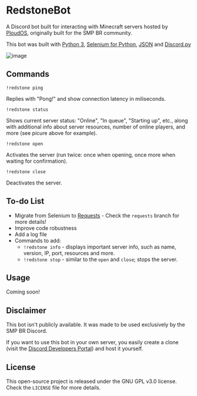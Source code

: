 # RedstoneBot

A Discord bot built for interacting with Minecraft servers hosted by [PloudOS](https://ploudos.com/), originally built for the SMP BR community.

This bot was built with [Python 3](http://python.org/), [Selenium for Python](https://selenium-python.readthedocs.io/#), [JSON](https://docs.python.org/3/library/json.html) and [Discord.py](https://github.com/Rapptz/discord.py)

![image](https://i.imgur.com/Gcsp2Oc.png)


## Commands

`!redstone ping` 

Replies with "Pong!" and show connection latency in miliseconds.

`!redstone status` 

Shows current server status: "Online", "In queue", "Starting up", etc., along with additional info about server resources, number of online players, and more (see picure above for example).

`!redstone open` 

Activates the server (run twice: once when opening, once more when waiting for confirmation).

`!redstone close` 

Deactivates the server.

## To-do List

* Migrate from Selenium to [Requests](https://requests.readthedocs.io/en/master/) - Check the `requests` branch for more details! 
* Improve code robustness
* Add a log file
* Commands to add:
  * `!redstone info` - displays important server info, such as name, version, IP, port, resources and more.
  * `!redstone stop` - similar to the `open` and `close`; stops the server.
  
## Usage

Coming soon!

## Disclaimer

This bot isn't publicly available. It was made to be used exclusively by the SMP BR Discord. 

If you want to use this bot in your own server, you easily create a clone (visit the [Discord Developers Portal](https://discord.com/developers/applications)) and host it yourself.

## License

This open-source project is released under the GNU GPL v3.0 license. Check the `LICENSE` file for more details.


